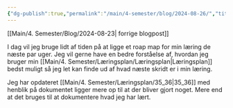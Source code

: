 ```yaml
---
{"dg-publish":true,"permalink":"/main/4-semester/blog/2024-08-26/","title":"Man. d. 26. Aug","created":"2024-08-26T09:47:10.104+02:00"}
---
```



[[Main/4. Semester/Blog/2024-08-23\| forrige blogpost]]

I dag vil jeg bruge lidt af tiden på at ligge et roap map for min læring de
næste par uger. Jeg vil gerne have en bedre forståelse af, hvordan jeg bruger
min [[Main/4. Semester/Læringsplan/Læringsplan\|Læringsplan]] bedst muligt så jeg let kan finde ud af hvad næste skridt er
i min læring.

Jeg har opdateret [[Main/4. Semester/Læringsplan/35_36\|35_36]] med henblik på dokumentet ligger mere op til at der
bliver gjort noget. Mere end at det bruges til at dokumentere hvad jeg har lært.


